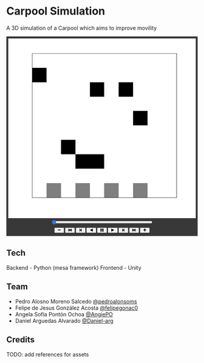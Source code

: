 # Carpool Simulation

A 3D simulation of a Carpool which aims to improve movility

![](screenshot.png)

## Tech

Backend - Python (mesa framework)
Frontend - Unity

## Team

- Pedro Alosno Moreno Salcedo [@pedroalonsoms](https://github.com/pedroalonsoms)
- Felipe de Jesus González Acosta [@felipegonac0](https://github.com/felipegonac0)
- Angela Sofía Pontón Ochoa [@AngiePO](https://github.com/AngiePO)
- Daniel Arguedas Alvarado [@Daniel-arg](https://github.com/Daniel-arg)

## Credits

TODO: add references for assets
